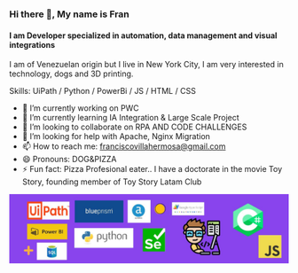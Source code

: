 ### Hi there 👋, My name is Fran
#### I am Developer specialized in automation, data management and visual integrations
I am of Venezuelan origin but I live in New York City, I am very interested in technology, dogs and 3D printing.

Skills: UiPath / Python / PowerBi / JS / HTML / CSS 

- 🔭 I’m currently working on PWC 
- 🌱 I’m currently learning IA Integration & Large Scale Project 
- 👯 I’m looking to collaborate on RPA AND CODE CHALLENGES 
- 🤔 I’m looking for help with Apache, Nginx Migration 
- 📫 How to reach me: franciscovillahermosa@gmail.com 
- 😄 Pronouns: DOG&PIZZA 
- ⚡ Fun fact: Pizza Profesional eater.. I have a doctorate in the movie Toy Story, founding member of Toy Story Latam Club 

![Banner](banner3.png)

